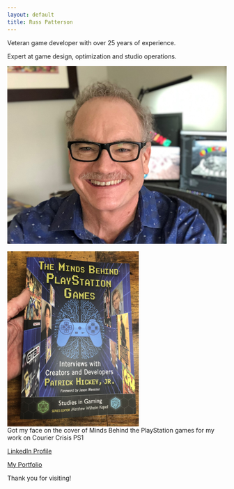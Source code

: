 ```yaml
---
layout: default
title: Russ Patterson
---
```


Veteran game developer with over 25 years of experience.

Expert at game design, optimization and studio operations.

![Russ Patterson](/assets/russ_blue_cropped_2.jpg)
<div style="display: flex; align-items: center;">
    <img src="/assets/Minds_PlayStation_Games_Book.jpg" style="width: 60%; margin-right: 20px;" alt="" />
</div>
Got my face on the cover of Minds Behind the PlayStation games for my work on Courier Crisis PS1

[LinkedIn Profile](https://www.linkedin.com/in/russpatterson/)

[My Portfolio](/portfolio.html)

Thank you for visiting!

